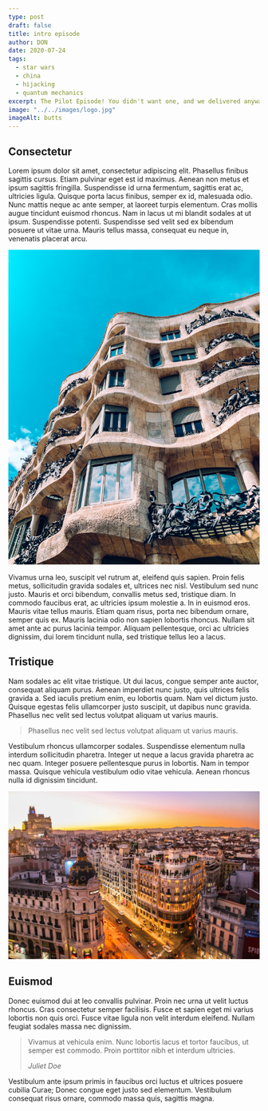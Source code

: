 ```yaml
---
type: post
draft: false
title: intro episode
author: DON
date: 2020-07-24
tags:
  - star wars
  - china
  - hijacking
  - quantum mechanics
excerpt: The Pilot Episode! You didn't want one, and we delivered anyways! You can skip over this one, but if your here to write about us for our wikipedia page it's probably to get your information from the beginning.
image: "../../images/logo.jpg"
imageAlt: butts
---
```


## Consectetur

Lorem ipsum dolor sit amet, consectetur adipiscing elit. Phasellus finibus sagittis cursus. Etiam pulvinar eget est id maximus. Aenean non metus et ipsum sagittis fringilla. Suspendisse id urna fermentum, sagittis erat ac, ultricies ligula. Quisque porta lacus finibus, semper ex id, malesuada odio. Nunc mattis neque ac ante semper, at laoreet turpis elementum. Cras mollis augue tincidunt euismod rhoncus. Nam in lacus ut mi blandit sodales at ut ipsum. Suspendisse potenti. Suspendisse sed velit sed ex bibendum posuere ut vitae urna. Mauris tellus massa, consequat eu neque in, venenatis placerat arcu.

![alt text here](../../images/florencia-potter-s2q1_cxLHSE-unsplash.jpg)

Vivamus urna leo, suscipit vel rutrum at, eleifend quis sapien. Proin felis metus, sollicitudin gravida sodales et, ultrices nec nisl. Vestibulum sed nunc justo. Mauris et orci bibendum, convallis metus sed, tristique diam. In commodo faucibus erat, ac ultricies ipsum molestie a. In in euismod eros. Mauris vitae tellus mauris. Etiam quam risus, porta nec bibendum ornare, semper quis ex. Mauris lacinia odio non sapien lobortis rhoncus. Nullam sit amet ante ac purus lacinia tempor. Aliquam pellentesque, orci ac ultricies dignissim, dui lorem tincidunt nulla, sed tristique tellus leo a lacus.

## Tristique

Nam sodales ac elit vitae tristique. Ut dui lacus, congue semper ante auctor, consequat aliquam purus. Aenean imperdiet nunc justo, quis ultrices felis gravida a. Sed iaculis pretium enim, eu lobortis quam. Nam vel dictum justo. Quisque egestas felis ullamcorper justo suscipit, ut dapibus nunc gravida. Phasellus nec velit sed lectus volutpat aliquam ut varius mauris.

> Phasellus nec velit sed lectus volutpat aliquam ut varius mauris.

Vestibulum rhoncus ullamcorper sodales. Suspendisse elementum nulla interdum sollicitudin pharetra. Integer ut neque a lacus gravida pharetra ac nec quam. Integer posuere pellentesque purus in lobortis. Nam in tempor massa. Quisque vehicula vestibulum odio vitae vehicula. Aenean rhoncus nulla id dignissim tincidunt.

![alt text here](../../images/florian-wehde-WBGjg0DsO_g-unsplash.jpg)

## Euismod

Donec euismod dui at leo convallis pulvinar. Proin nec urna ut velit luctus rhoncus. Cras consectetur semper facilisis. Fusce et sapien eget mi varius lobortis non quis orci. Fusce vitae ligula non velit interdum eleifend. Nullam feugiat sodales massa nec dignissim.

> Vivamus at vehicula enim. Nunc lobortis lacus et tortor faucibus, ut semper est commodo. Proin porttitor nibh et interdum ultricies.
>
> <cite>Juliet Doe</cite>

Vestibulum ante ipsum primis in faucibus orci luctus et ultrices posuere cubilia Curae; Donec congue eget justo sed elementum. Vestibulum consequat risus ornare, commodo massa quis, sagittis magna.
